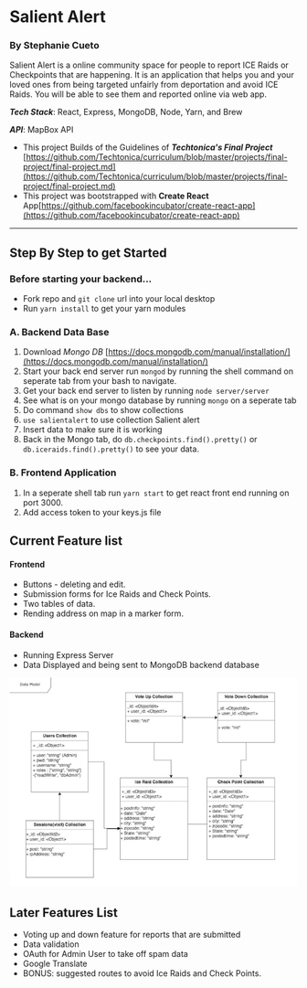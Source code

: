 # Salient Alert
### By Stephanie Cueto

Salient Alert is a online community space for people to report ICE Raids or Checkpoints that are happening. It is an application that helps you and your loved ones from being targeted unfairly from deportation and avoid ICE Raids. You will be able to see them and reported online via web app.

***Tech Stack***: React, Express, MongoDB, Node, Yarn, and Brew

***API***: MapBox API
* This project Builds of the Guidelines of ***Techtonica's Final Project***
[https://github.com/Techtonica/curriculum/blob/master/projects/final-project/final-project.md](https://github.com/Techtonica/curriculum/blob/master/projects/final-project/final-project.md)
* This project was bootstrapped with **Create React** App[https://github.com/facebookincubator/create-react-app](https://github.com/facebookincubator/create-react-app)
---
## **Step By Step to get Started**
### Before starting your backend...
* Fork repo and `git clone` url into your local desktop
* Run `yarn install` to get your yarn modules


### A. Backend Data Base
1. Download _*Mongo DB*_ [https://docs.mongodb.com/manual/installation/](https://docs.mongodb.com/manual/installation/)
2. Start your back end server run `mongod` by running the shell command on seperate tab from your bash to navigate.
3. Get your back end server to listen by running `node server/server`
4. See what is on your mongo database by running `mongo` on a seperate tab
5. Do command `show dbs` to show collections
6. `use salientalert` to use collection Salient alert
7. Insert data to make sure it is working
8. Back in the Mongo tab, do `db.checkpoints.find().pretty()` or `db.iceraids.find().pretty()` to see your data.


### B. Frontend Application
1. In a seperate shell tab run `yarn start` to get react front end running on port 3000.
2. Add access token to your keys.js file


## Current Feature list
#### Frontend
* Buttons - deleting and edit.
* Submission forms for Ice Raids and Check Points.
* Two tables of data.
* Rending address on map in a marker form.

#### Backend
* Running Express Server
* Data Displayed and being sent to MongoDB backend database

![datamodel](https://github.com/smcueto/salientAlert/blob/master/public/SalientAlertDataModel.png?raw=true)
## Later Features List
* Voting up and down feature for reports that are submitted
* Data validation
* OAuth for Admin User to take off spam data
* Google Translate
* BONUS: suggested routes to avoid Ice Raids and Check Points.

